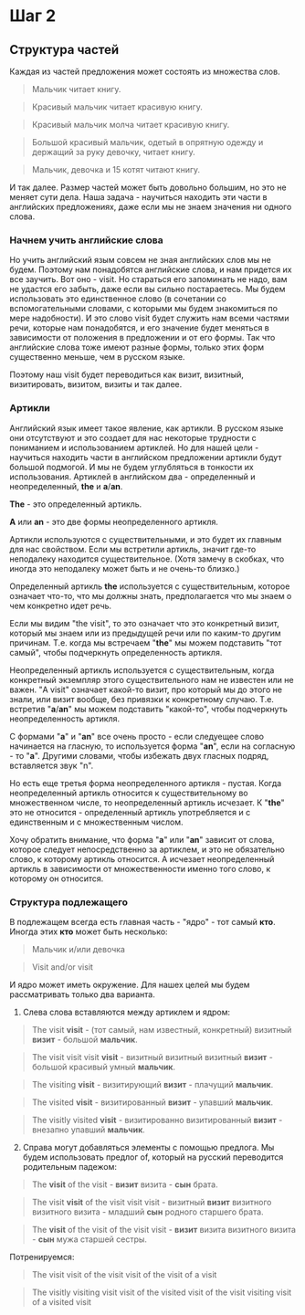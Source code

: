 # Шаг 2

## Структура частей

Каждая из частей предложения может состоять из множества слов.

> Мальчик читает книгу.

> Красивый мальчик читает красивую книгу.

> Красивый мальчик молча читает красивую книгу.

> Большой красивый мальчик, одетый в опрятную одежду и держащий за руку девочку, читает книгу.

> Мальчик, девочка и 15 котят читают книгу.

И так далее. Размер частей может быть довольно большим, но это не меняет сути дела.
Наша задача - научиться находить эти части в английских предложениях, даже если мы
не знаем значения ни одного слова.

### Начнем учить английские слова

Но учить английский язым совсем не зная английских слов мы не будем.
Поэтому нам понадобятся английские слова, и нам придется их все заучить.
Вот оно - visit. Но стараться его запоминать не надо, вам не удастся его забыть,
даже если вы сильно постараетесь. Мы будем использовать это единственное слово
(в сочетании со вспомогательными словами, с которыми мы будем знакомиться по мере надобности).
И это слово visit будет служить нам всеми частями речи, которые нам понадобятся, и его значение
будет меняться в зависимости от положения в предложении и от его формы.
Так что английские слова тоже имеют разные формы, только этих форм существенно меньше,
чем в русском языке.

Поэтому наш visit будет переводиться как визит, визитный, визитировать, визитом, визиты и так далее.

### Артикли

Английский язык имеет такое явление, как артикли. В русском языке они отсутствуют и это
создает для нас некоторые трудности с пониманием и использованием артиклей.
Но для нашей цели - научиться
находить части в английском предложении артикли будут большой подмогой. И мы не будем
углубляться в тонкости их использования.
Артиклей в английском два - определенный и неопределенный, __the__ и __a__/__an__.

__The__ -  это определенный артикль.

__A__ или __an__ - это две формы неопределенного артикля.

Артикли используются с существительными, и это будет их главным для нас свойством.
Если мы встретили артикль, значит где-то неподалеку находится существительное.
(Хотя замечу в скобках, что иногда это неподалеку может быть и не очень-то близко.)

Определенный артикль __the__ используется с существительным, которое означает что-то, что
мы должны знать, предполагается что мы знаем о чем конкретно идет речь.

Если мы видим "the visit", то это означает что это конкретный визит, который мы
знаем или из предыдущей речи или по каким-то другим причинам. Т.е. когда мы
встречаем "__the__" мы можем подставить "тот самый", чтобы подчеркнуть определенность
артикля.

Неопределенный артикль используется с существительным, когда конкретный экземпляр этого
существительного нам не известен или не важен. "A visit" означает какой-то визит, про
который мы до этого не знали, или визит вообще, без привязки к конкретному случаю.
Т.е. встретив "__a__/__an__" мы можем подставить "какой-то", чтобы подчеркнуть неопределенность
артикля.

С формами "__a__" и "__an__" все очень просто - если следуещее слово начинается на гласную,
то используется форма "__an__", если на согласную - то "__a__". Другими словами, чтобы избежать
двух гласных подряд, вставляется звук "n".

Но есть еще третья форма неопределенного артикля - пустая. Когда неопределенный
артикль относится к существительному во множественном числе, то неопределенный
артикль исчезает. К "__the__" это не относится - определенный артикль употребляется
и с единственным и с множественным числом.

Хочу обратить внимание, что форма "__a__" или "__an__" зависит от слова, которое следует
непосредственно за артиклем, и это не обязательно слово, к которому артикль
относится. А исчезает неопределенный артикль в зависимости от множественности
именно того слово, к которому он относится.

### Структура подлежащего

В подлежащем всегда есть главная часть - "ядро" - тот самый __кто__.
Иногда этих __кто__ может быть несколько:

> Мальчик и/или девочка

> Visit and/or visit

И ядро может иметь окружение. Для нашех целей мы будем рассматривать только два
варианта.

1. Слева слова вставляются между артиклем и ядром:

> The visit __visit__ 	- (тот самый, нам известный, конкретный) визитный __визит__ - большой __мальчик__.

> The visit visit visit __visit__ 	- визитный визитный визитный __визит__ - большой красивый умный __мальчик__.

> The visiting __visit__ 	- визитирующий __визит__ - плачущий __мальчик__.

> The visited __visit__ 	- визитированный __визит__ - упавший __мальчик__.

> The visitly visited __visit__ 	- визитированно визитированный __визит__ - внезапно упавший __мальчик__.

2. Справа могут добавляться элементы с помощью предлога. Мы будем использовать предлог of,
который на русский переводится родительным падежом:

> The __visit__ of the visit - __визит__ визита - __сын__ брата.

> The visit __visit__ of the visit visit visit - визитный __визит__ визитного визитного визита - младший __сын__ родного старшего брата.

> The __visit__ of the visit of the visit visit - __визит__ визита визитного визита - __сын__ мужа старшей сестры.

Потренируемся:

> The visit visit of the visit visit of the visit of a visit

> The visitly visiting visit visit of the visited visit of the visit visiting visit of a visited visit


